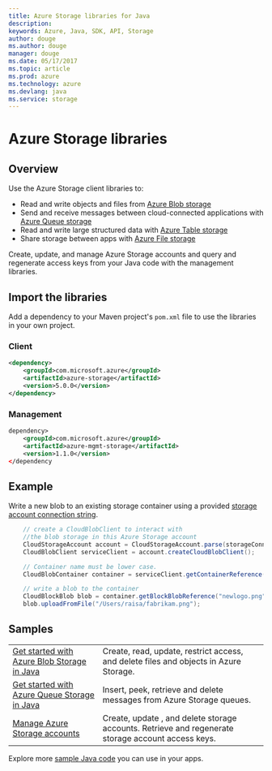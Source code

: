 ```yaml
---
title: Azure Storage libraries for Java
description: 
keywords: Azure, Java, SDK, API, Storage
author: douge
ms.author: douge
manager: douge
ms.date: 05/17/2017
ms.topic: article
ms.prod: azure
ms.technology: azure
ms.devlang: java
ms.service: storage
---
```


# Azure Storage libraries

## Overview

Use the Azure Storage client libraries to:

- Read and write objects and files from [Azure Blob storage](https://docs.microsoft.com/azure/storage/storage-java-how-to-use-blob-storage)
- Send and receive messages between cloud-connected applications with [Azure Queue storage](https://docs.microsoft.com/azure/storage/storage-java-how-to-use-queue-storage)
- Read and write large structured data with [Azure Table storage](https://docs.microsoft.com/azure/storage/storage-java-how-to-use-table-storage) 
- Share storage between apps with [Azure File storage](https://docs.microsoft.com/azure/storage/storage-java-how-to-use-file-storage)

Create, update, and manage Azure Storage accounts and query and regenerate access keys from your Java code with the management libraries.

## Import the libraries

Add a dependency to your Maven project's `pom.xml` file to use the libraries in your own project.

### Client 

```XML
<dependency>
    <groupId>com.microsoft.azure</groupId>
    <artifactId>azure-storage</artifactId>
    <version>5.0.0</version>
</dependency>
```   

### Management

```XML
dependency>
    <groupId>com.microsoft.azure</groupId>
    <artifactId>azure-mgmt-storage</artifactId>
    <version>1.1.0</version>
</dependency
```   

## Example

Write a new blob to an existing storage container using a provided [storage account connection string](https://docs.microsoft.com/en-us/azure/storage/storage-configure-connection-string).

```java
    // create a CloudBlobClient to interact with 
	//the blob storage in this Azure Storage account
    CloudStorageAccount account = CloudStorageAccount.parse(storageConnection);
    CloudBlobClient serviceClient = account.createCloudBlobClient();

    // Container name must be lower case.
    CloudBlobContainer container = serviceClient.getContainerReference("testcontainer");

    // write a blob to the container
    CloudBlockBlob blob = container.getBlockBlobReference("newlogo.png");
    blob.uploadFromFile("/Users/raisa/fabrikam.png");
```

## Samples

| | |
|--|--|
| [Get started with Azure Blob Storage in Java](https://azure.microsoft.com/en-us/resources/samples/storage-blob-java-getting-started/) | Create, read, update, restrict access, and delete files and objects in Azure Storage. |
| [Get started with Azure Queue Storage in Java](https://azure.microsoft.com/en-us/resources/samples/storage-queue-java-getting-started/) | Insert, peek, retrieve and delete messages from Azure Storage queues. | 
| [Manage Azure Storage accounts](https://docs.microsoft.com/java/azure/java-sdk-manage-storage-accounts) | Create, update , and delete storage accounts. Retrieve and regenerate storage account access keys.

Explore more [sample Java code](https://azure.microsoft.com/resources/samples/?platform=java) you can use in your apps.